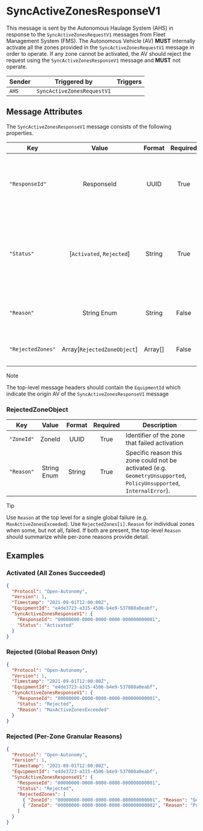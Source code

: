 # SyncActiveZonesResponseV1

This message is sent by the Autonomous Haulage System (AHS) in response to the `SyncActiveZonesRequestV1` messages from Fleet Management System  (FMS). The Autonomous Vehicle (AV) **MUST** internally activate all the zones provided in the `SyncActiveZonesRequestV1` message in order to operate. If any zone cannot be activated, the AV should reject the request using the `SyncActiveZonesResponseV1` message and **MUST** not operate.

| Sender | Triggered by | Triggers |
| --- | --- | --- |
| `AHS`  | `SyncActiveZonesRequestV1` |  |


## Message Attributes

The `SyncActiveZonesResponseV1` message consists of the following properties.

| Key | Value | Format | Required | Description |
| --- | :---: | :---: | :---: | --- |
| `"ResponseId"` | ResponseId | UUID | True | Correlation identifier for this response. It SHALL be identical to the `SyncActiveZonesRequestV1.RequestId` it answers. Duplicate responses with the same `ResponseId` are idempotent and MAY be ignored after the first is processed. |
| `"Status"` | [`Activated`, `Rejected`] | String | True | Indicates whether the AV has successfully activated the received policy zones. <br/> - `Activated`: The AV has activated all zones and is adhering to their associated policies. <br/> - `Rejected`: The AV cannot adhere to one or more of the policies. In this case, the AV must not operate as it cannot guarantee safety. |
| `"Reason"` | String Enum | String | False | High-level reason for rejecting the entire set when `Status` = `Rejected` (e.g. a global failure). Use per-zone reasons in `RejectedZones` for granular causes. |
| `"RejectedZones"` | Array[`RejectedZoneObject`] | Array[] | False | Granular list of zones the AV failed to activate along with per-zone rejection reasons. Present only when `Status` = `Rejected`. |

>[!NOTE]
> The top-level message headers should contain the `EquipmentId` which indicate the origin AV of the `SyncActiveZonesResponseV1` message

### RejectedZoneObject
| Key | Value | Format | Required | Description |
| --- | :---: | :---: | :---: | --- |
| `"ZoneId"` | ZoneId | UUID | True | Identifier of the zone that failed activation |
| `"Reason"` | String Enum | String | True | Specific reason this zone could not be activated (e.g. `GeometryUnsupported`, `PolicyUnsupported`, `InternalError`). |

> [!TIP]
> Use `Reason` at the top level for a single global failure (e.g. `MaxActiveZonesExceeded`). Use `RejectedZones[i].Reason` for individual zones when some, but not all, failed. If both are present, the top-level `Reason` should summarize while per-zone reasons provide detail.

## Examples
### Activated (All Zones Succeeded)
```JSON
{
  "Protocol": "Open-Autonomy",
  "Version": 1,
  "Timestamp": "2021-09-01T12:00:00Z",
  "EquipmentId": "e4de3723-a315-4506-b4e9-537088a0eabf",
  "SyncActiveZonesResponseV1": {
    "ResponseId": "00000000-0000-0000-0000-000000000001",
    "Status": "Activated"
  }
}
```

### Rejected (Global Reason Only)
```JSON
{
  "Protocol": "Open-Autonomy",
  "Version": 1,
  "Timestamp": "2021-09-01T12:00:00Z",
  "EquipmentId": "e4de3723-a315-4506-b4e9-537088a0eabf",
  "SyncActiveZonesResponseV1": {
    "ResponseId": "00000000-0000-0000-0000-000000000001",
    "Status": "Rejected",
    "Reason": "MaxActiveZonesExceeded"
  }
}
```

### Rejected (Per-Zone Granular Reasons)
```JSON
{
  "Protocol": "Open-Autonomy",
  "Version": 1,
  "Timestamp": "2021-09-01T12:00:00Z",
  "EquipmentId": "e4de3723-a315-4506-b4e9-537088a0eabf",
  "SyncActiveZonesResponseV1": {
    "ResponseId": "00000000-0000-0000-0000-000000000001",
    "Status": "Rejected",
    "RejectedZones": [
      { "ZoneId": "00000000-0000-0000-0000-000000000001", "Reason": "GeometryUnsupported" },
      { "ZoneId": "00000000-0000-0000-0000-000000000002", "Reason": "PolicyUnsupported" }
    ]
  }
}
```